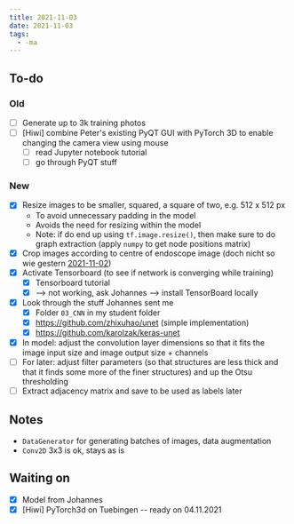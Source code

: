 ```yaml
---
title: 2021-11-03
date: 2021-11-03
tags:
  - -ma
---
```

## To-do
### Old
* [ ] Generate up to 3k training photos
* [ ] [Hiwi] combine Peter's existing PyQT GUI with PyTorch 3D to enable changing the camera view using mouse
	* [ ] read Jupyter notebook tutorial
	* [ ] go through PyQT stuff

### New
* [x] Resize images to be smaller, squared, a square of two, e.g. 512 x 512 px
	* To avoid unnecessary padding in the model
	* Avoids the need for resizing within the model
	* Note: if do end up using `tf.image.resize()`, then make sure to do graph extraction (apply `numpy` to get node positions matrix)
* [x] Crop images according to centre of endoscope image (doch nicht so wie gestern [2021-11-02](unlisted/minutes/2021-11-02.md))
* [x] Activate Tensorboard (to see if network is converging while training)
	* [x] Tensorboard tutorial
	* [x] --> not working, ask Johannes --> install TensorBoard locally
* [x] Look through the stuff Johannes sent me
	* [x] Folder `03_CNN` in my student folder
	* [x] https://github.com/zhixuhao/unet (simple implementation)
	* [x] https://github.com/karolzak/keras-unet
* [x] In model: adjust the convolution layer dimensions so that it fits the image input size and image output size + channels
* [ ] For later: adjust filter parameters (so that structures are less thick and that it finds some more of the finer structures) and up the Otsu thresholding
* [ ] Extract adjacency matrix and save to be used as labels later

## Notes
* `DataGenerator` for generating batches of images, data augmentation
* `Conv2D` 3x3 is ok, stays as is


## Waiting on
* [x] Model from Johannes
* [x] [Hiwi] PyTorch3d on Tuebingen -- ready on 04.11.2021